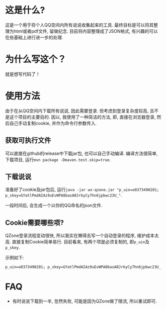 # 这是什么?
这是一个用于将个人QQ空间内所有说说收集起来的工具. 最终目标是可以将其整理为html或者pdf文件, 留做纪念. 目前将内容整理成了JSON格式, 有兴趣的可以在些基础上进行进一步的处理.

# 为什么写这个？
就是想写代码了！

# 使用方法
由于在从QQ空间内下载所有说说, 因此需要登录. 但考虑到登录复杂度较高, 且不是这个项目的主要目的. 因以, 我使用了一种简洁的方法, 即, 直接在浏览器登录, 然后自己手动复制cookie, 并作为命令行参数传入.

## 获取可执行文件
可以直接在github的release中下载jar包, 也可以自己手动编译. 编译方法很简单, 下载项目, 运行`mvn package -Dmaven.test.skip=true`.

## 下载说说
准备好了cookie及jar包后, 运行`java -jar wx-qzone.jar "p_uin=o0373490201; p_skey=GYatlPmdAIAz9uEvWPA8basA0JrkyCy7hn6jpbwc23U_"`.

一段时间后, 会生成一个以你的QQ命名的json文件.

## Cookie需要哪些项?
QZone登录流程变动很快, 所以我实在懒得去写一个自动登录的程序, 维护成本太高. 直接复制Cookie简单易行. 目前看来, 有两个项是必须复制的, 即`p_uin`及`p_skey`.

示例如下:

```
p_uin=o0373490201; p_skey=GYatlPmdAIAz9uEvWPA8basA0JrkyCy7hn6jpbwc23U_
```

# FAQ
+ 有时说说下载到一半, 忽然失败, 可能是因为QZone做了限流, 所以重试即可.
